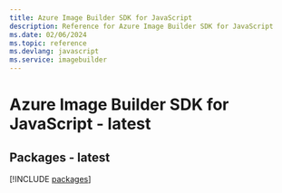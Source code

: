 ```yaml
---
title: Azure Image Builder SDK for JavaScript
description: Reference for Azure Image Builder SDK for JavaScript
ms.date: 02/06/2024
ms.topic: reference
ms.devlang: javascript
ms.service: imagebuilder
---
```

# Azure Image Builder SDK for JavaScript - latest
## Packages - latest
[!INCLUDE [packages](image-builder-index.md)]